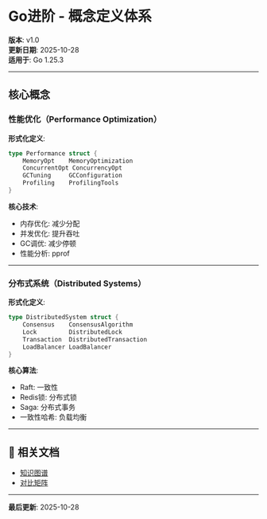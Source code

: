 # Go进阶 - 概念定义体系

**版本**: v1.0  
**更新日期**: 2025-10-28  
**适用于**: Go 1.25.3

---

## 核心概念

### 性能优化（Performance Optimization）

**形式化定义**:
```go
type Performance struct {
    MemoryOpt    MemoryOptimization
    ConcurrentOpt ConcurrencyOpt
    GCTuning     GCConfiguration
    Profiling    ProfilingTools
}
```

**核心技术**:
- 内存优化: 减少分配
- 并发优化: 提升吞吐
- GC调优: 减少停顿
- 性能分析: pprof

---

### 分布式系统（Distributed Systems）

**形式化定义**:
```go
type DistributedSystem struct {
    Consensus    ConsensusAlgorithm
    Lock         DistributedLock
    Transaction  DistributedTransaction
    LoadBalancer LoadBalancer
}
```

**核心算法**:
- Raft: 一致性
- Redis锁: 分布式锁
- Saga: 分布式事务
- 一致性哈希: 负载均衡

---

## 🔗 相关文档

- [知识图谱](./00-知识图谱.md)
- [对比矩阵](./00-对比矩阵.md)

---

**最后更新**: 2025-10-28
